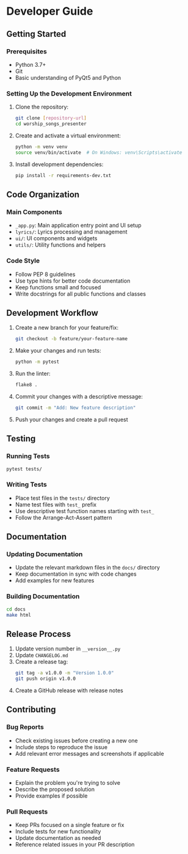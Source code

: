 # Developer Guide

## Getting Started

### Prerequisites
- Python 3.7+
- Git
- Basic understanding of PyQt5 and Python

### Setting Up the Development Environment
1. Clone the repository:
   ```bash
   git clone [repository-url]
   cd worship_songs_presenter
   ```

2. Create and activate a virtual environment:
   ```bash
   python -m venv venv
   source venv/bin/activate  # On Windows: venv\Scripts\activate
   ```

3. Install development dependencies:
   ```bash
   pip install -r requirements-dev.txt
   ```

## Code Organization

### Main Components
- `_app.py`: Main application entry point and UI setup
- `lyrics/`: Lyrics processing and management
- `ui/`: UI components and widgets
- `utils/`: Utility functions and helpers

### Code Style
- Follow PEP 8 guidelines
- Use type hints for better code documentation
- Keep functions small and focused
- Write docstrings for all public functions and classes

## Development Workflow

1. Create a new branch for your feature/fix:
   ```bash
   git checkout -b feature/your-feature-name
   ```

2. Make your changes and run tests:
   ```bash
   python -m pytest
   ```

3. Run the linter:
   ```bash
   flake8 .
   ```

4. Commit your changes with a descriptive message:
   ```bash
   git commit -m "Add: New feature description"
   ```

5. Push your changes and create a pull request

## Testing

### Running Tests
```bash
pytest tests/
```

### Writing Tests
- Place test files in the `tests/` directory
- Name test files with `test_` prefix
- Use descriptive test function names starting with `test_`
- Follow the Arrange-Act-Assert pattern

## Documentation

### Updating Documentation
- Update the relevant markdown files in the `docs/` directory
- Keep documentation in sync with code changes
- Add examples for new features

### Building Documentation
```bash
cd docs
make html
```

## Release Process

1. Update version number in `__version__.py`
2. Update `CHANGELOG.md`
3. Create a release tag:
   ```bash
   git tag -a v1.0.0 -m "Version 1.0.0"
   git push origin v1.0.0
   ```
4. Create a GitHub release with release notes

## Contributing

### Bug Reports
- Check existing issues before creating a new one
- Include steps to reproduce the issue
- Add relevant error messages and screenshots if applicable

### Feature Requests
- Explain the problem you're trying to solve
- Describe the proposed solution
- Provide examples if possible

### Pull Requests
- Keep PRs focused on a single feature or fix
- Include tests for new functionality
- Update documentation as needed
- Reference related issues in your PR description
